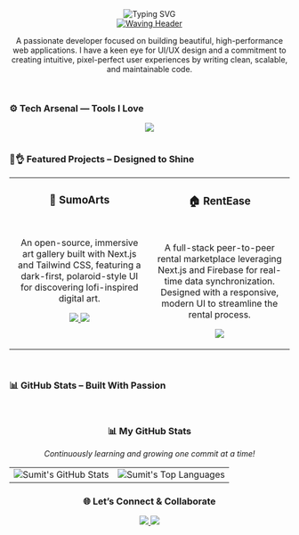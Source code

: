 <div align="center">

<img src="https://readme-typing-svg.vercel.app/api?font=Fira+Code&weight=700&size=28&duration=4000&pause=800&color=FF3131&center=true&vCenter=true&width=750&lines=Hey+👋+I'm+Sumit+Kumar;Frontend+Alchemist+🧙‍♂️+%7C+Neon+Visionary;Crafting+Code+That+Feels+Like+Magic+🌠" alt="Typing SVG" />

</div>

<div align="center">
  <a href="https://github.com/whatsupsumit">
    <img src="https://capsule-render.vercel.app/api?type=waving&color=0:000000,100:FF3131&height=55&section=header&text=Frontend%20Sorcerer&fontColor=ffffff&fontSize=28" alt="Waving Header" />
  </a>
</div>

<div align="center">

A passionate developer focused on building beautiful, high-performance web applications. I have a keen eye for UI/UX design and a commitment to creating intuitive, pixel-perfect user experiences by writing clean, scalable, and maintainable code.

</div>

<div align="center">
<img src="https://raw.githubusercontent.com/maurodesouza/profile-readme-template/master/src/assets/images/bar.gif" width="100%" height="15" />
</div>

### ⚙️ Tech Arsenal — Tools I Love

<div align="center">
  <img src="https://skillicons.dev/icons?i=react,nextjs,ts,js,tailwind,nodejs,mongodb,flutter,docker,aws,figma,redux,firebase,git&theme=dark&perline=7" />
</div>

<div align="center">
<img src="https://raw.githubusercontent.com/maurodesouza/profile-readme-template/master/src/assets/images/bar.gif" width="100%" height="15" />
</div>

### 🚀👌 Featured Projects – Designed to Shine

<table>
<tr>
<td width="50%" valign="top">
  <h3 align="center">🎨 SumoArts</h3>
  <br />
  <p align="center">An open-source, immersive art gallery built with Next.js and Tailwind CSS, featuring a dark-first, polaroid-style UI for discovering lofi-inspired digital art.</p>
  <p align="center">
    <a href="https://github.com/whatsupsumit/SumoArts" target="_blank">
      <img src="https://img.shields.io/badge/GitHub-View%20Code-%23ff3131?style=for-the-badge&logo=github&logoColor=white" />
    </a>
    <a href="https://sumo-arts.vercel.app/" target="_blank">
      <img src="https://img.shields.io/badge/Live%20Demo-Visit%20Site-%23000000?style=for-the-badge&logo=vercel&logoColor=ff3131" />
    </a>
  </p>
</td>
<td width="50%" valign="top">
  <h3 align="center">🏠 RentEase</h3>
  <br />
  <p align="center">A full-stack peer-to-peer rental marketplace leveraging Next.js and Firebase for real-time data synchronization. Designed with a responsive, modern UI to streamline the rental process.</p>
  <p align="center">
    <a href="https://github.com/whatsupsumit/RentEase" target="_blank">
      <img src="https://img.shields.io/badge/GitHub-View%20Code-%23ff3131?style=for-the-badge&logo=github&logoColor=white" />
    </a>
  </p>
</td>
</tr>
</table>

<div align="center">
<img src="https://raw.githubusercontent.com/maurodesouza/profile-readme-template/master/src/assets/images/bar.gif" width="100%" height="15" />
</div>

### 📊 GitHub Stats – Built With Passion

<div align="center">
  <img src="https://raw.githubusercontent.com/maurodesouza/profile-readme-template/master/src/assets/images/bar.gif" width="100%" height="15" />
  <h3>📊 My GitHub Stats</h3>
  <p><i>Continuously learning and growing one commit at a time!</i></p>
  
  <table>
    <tr>
      <td valign="top">
        <img src="https://github-readme-stats.vercel.app/api?username=whatsupsumit&show_icons=true&theme=tokyonight&hide_border=true&icon_color=ff3131&title_color=ff3131&text_color=c9d1d9&bg_color=0d1117" alt="Sumit's GitHub Stats" />
      </td>
      <td valign="top">
        <img src="https://github-readme-stats.vercel.app/api/top-langs/?username=whatsupsumit&layout=compact&theme=tokyonight&hide_border=true&bg_color=0d1117&title_color=ff3131&text_color=c9d1d9" alt="Sumit's Top Languages" />
      </td>
    </tr>
  </table>

### 🌐 Let’s Connect & Collaborate

<div align="center">

<a href="https://linkedin.com/in/sumitkumarrrr">
<img src="https://img.shields.io/badge/LinkedIn-Red+Black-%23000000?style=for-the-badge&logo=linkedin&logoColor=ff3131" />
</a>

<a href="mailto:sksumitboss123@gmail.com">
<img src="https://img.shields.io/badge/Email-Via+RedMail-%23000000?style=for-the-badge&logo=gmail&logoColor=ff3131" />
</a>
</div>
